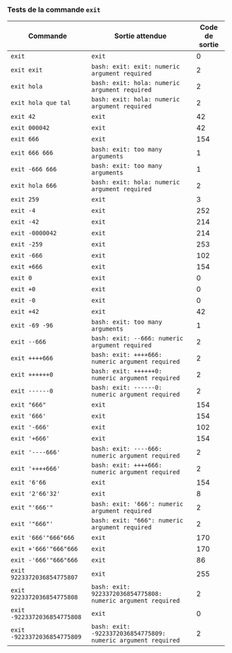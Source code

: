 ### Tests de la commande `exit`

| Commande                        | Sortie attendue                                                                                   | Code de sortie |
|--------------------------------|-----------------------------------------------------------------------------------------------------|----------------|
| `exit`                         | `exit`                                                                                              | 0              |
| `exit exit`                    | `bash: exit: exit: numeric argument required`                                                      | 2              |
| `exit hola`                    | `bash: exit: hola: numeric argument required`                                                      | 2              |
| `exit hola que tal`           | `bash: exit: hola: numeric argument required`                                                      | 2              |
| `exit 42`                      | `exit`                                                                                              | 42             |
| `exit 000042`                  | `exit`                                                                                              | 42             |
| `exit 666`                     | `exit`                                                                                              | 154            |
| `exit 666 666`                 | `bash: exit: too many arguments`                                                                   | 1              |
| `exit -666 666`               | `bash: exit: too many arguments`                                                                   | 1              |
| `exit hola 666`               | `bash: exit: hola: numeric argument required`                                                      | 2              |
| `exit 259`                     | `exit`                                                                                              | 3              |
| `exit -4`                      | `exit`                                                                                              | 252            |
| `exit -42`                     | `exit`                                                                                              | 214            |
| `exit -0000042`                | `exit`                                                                                              | 214            |
| `exit -259`                    | `exit`                                                                                              | 253            |
| `exit -666`                    | `exit`                                                                                              | 102            |
| `exit +666`                    | `exit`                                                                                              | 154            |
| `exit 0`                       | `exit`                                                                                              | 0              |
| `exit +0`                      | `exit`                                                                                              | 0              |
| `exit -0`                      | `exit`                                                                                              | 0              |
| `exit +42`                     | `exit`                                                                                              | 42             |
| `exit -69 -96`                | `bash: exit: too many arguments`                                                                   | 1              |
| `exit --666`                   | `bash: exit: --666: numeric argument required`                                                     | 2              |
| `exit ++++666`                 | `bash: exit: ++++666: numeric argument required`                                                   | 2              |
| `exit ++++++0`                 | `bash: exit: ++++++0: numeric argument required`                                                   | 2              |
| `exit ------0`                 | `bash: exit: ------0: numeric argument required`                                                   | 2              |
| `exit "666"`                   | `exit`                                                                                              | 154            |
| `exit '666'`                   | `exit`                                                                                              | 154            |
| `exit '-666'`                  | `exit`                                                                                              | 102            |
| `exit '+666'`                  | `exit`                                                                                              | 154            |
| `exit '----666'`              | `bash: exit: ----666: numeric argument required`                                                   | 2              |
| `exit '++++666'`              | `bash: exit: ++++666: numeric argument required`                                                   | 2              |
| `exit '6'66`                  | `exit`                                                                                              | 154            |
| `exit '2'66'32'`              | `exit`                                                                                              | 8              |
| `exit "'666'"`                | `bash: exit: '666': numeric argument required`                                                     | 2              |
| `exit '"666"'`                | `bash: exit: "666": numeric argument required`                                                     | 2              |
| `exit '666'"666"666`         | `exit`                                                                                              | 170            |
| `exit +'666'"666"666`        | `exit`                                                                                              | 170            |
| `exit -'666'"666"666`        | `exit`                                                                                              | 86             |
| `exit 9223372036854775807`    | `exit`                                                                                              | 255            |
| `exit 9223372036854775808`    | `bash: exit: 9223372036854775808: numeric argument required`                                        | 2              |
| `exit -9223372036854775808`   | `exit`                                                                                              | 0              |
| `exit -9223372036854775809`   | `bash: exit: -9223372036854775809: numeric argument required`                                       | 2              |
